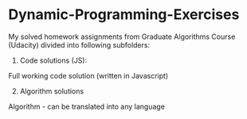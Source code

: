 # Dynamic-Programming-Exercises

My solved homework assignments from Graduate Algorithms Course (Udacity) divided into following subfolders:

1. Code solutions (JS):

Full working code solution (written in Javascript)

2. Algorithm solutions

Algorithm - can be translated into any language